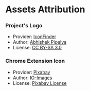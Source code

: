 # Assets Attribution

### Project's Logo
- Provider: [IconFinder](https://www.iconfinder.com/)
- Author: [Abhishek Pipalva](https://www.iconfinder.com/abhishekpipalva)
- License: [CC BY-SA 3.0](https://creativecommons.org/licenses/by-sa/3.0/)


### Chrome Extension Icon
- Provider: [Pixabay](https://pixabay.com/)
- Author: [IO-Images](https://pixabay.com/users/io-images-1096650/)
- License: [Pixabay License](https://pixabay.com/service/license/)